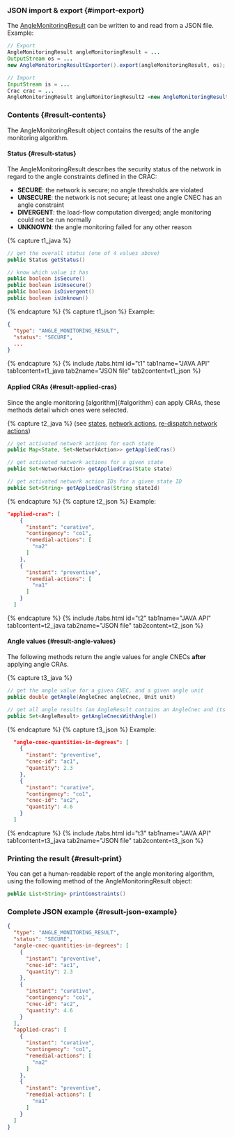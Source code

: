   
### JSON import & export {#import-export}
The [AngleMonitoringResult](https://github.com/farao-community/farao-core/blob/master/monitoring/angle-monitoring/src/main/java/com/farao_community/farao/monitoring/angle_monitoring/AngleMonitoringResult.java) 
can be written to and read from a JSON file.  
Example: 
~~~java
// Export
AngleMonitoringResult angleMonitoringResult = ...
OutputStream os = ...
new AngleMonitoringResultExporter().export(angleMonitoringResult, os);

// Import
InputStream is = ...
Crac crac = ...
AngleMonitoringResult angleMonitoringResult2 =new AngleMonitoringResultImporter().importAngleMonitoringResult(is, crac);
~~~
### Contents {#result-contents}
The AngleMonitoringResult object contains the results of the angle monitoring algorithm.

#### Status {#result-status}
The AngleMonitoringResult describes the security status of the network in regard to the angle constraints 
defined in the CRAC:
- **SECURE**: the network is secure; no angle thresholds are violated
- **UNSECURE**: the network is not secure; at least one angle CNEC has an angle constraint
- **DIVERGENT**: the load-flow computation diverged; angle monitoring could not be run normally
- **UNKNOWN**: the angle monitoring failed for any other reason

{% capture t1_java %}
~~~java
// get the overall status (one of 4 values above)
public Status getStatus()

// know which value it has
public boolean isSecure()
public boolean isUnsecure()
public boolean isDivergent()
public boolean isUnknown()
~~~
{% endcapture %}
{% capture t1_json %}
Example:
~~~json
{
  "type": "ANGLE_MONITORING_RESULT",
  "status": "SECURE",
  ...
}
~~~
{% endcapture %}
{% include /tabs.html id="t1" tab1name="JAVA API" tab1content=t1_java tab2name="JSON file" tab2content=t1_json %}

#### Applied CRAs {#result-applied-cras}
Since the angle monitoring [algorithm]{#algorithm} can apply CRAs, these methods detail which ones were selected.

{% capture t2_java %}
(see [states](/docs/input-data/crac/json#instants-states), [network actions](/docs/input-data/crac/json#network-actions), [re-dispatch network actions](#redispatch))
~~~java
// get activated network actions for each state
public Map<State, Set<NetworkAction>> getAppliedCras()

// get activated network actions for a given state
public Set<NetworkAction> getAppliedCras(State state)

// get activated network action IDs for a given state ID
public Set<String> getAppliedCras(String stateId)
~~~
{% endcapture %}
{% capture t2_json %}
Example:
~~~json
"applied-cras": [
    {
      "instant": "curative",
      "contingency": "co1",
      "remedial-actions": [
        "na2"
      ]
    },
    {
      "instant": "preventive",
      "remedial-actions": [
        "na1"
      ]
    }
  ]
~~~
{% endcapture %}
{% include /tabs.html id="t2" tab1name="JAVA API" tab1content=t2_java tab2name="JSON file" tab2content=t2_json %}

#### Angle values {#result-angle-values}
The following methods return the angle values for angle CNECs **after** applying angle CRAs.

{% capture t3_java %}
~~~java
// get the angle value for a given CNEC, and a given angle unit
public double getAngle(AngleCnec angleCnec, Unit unit)

// get all angle results (an AngleResult contains an AngleCnec and its angle value)
public Set<AngleResult> getAngleCnecsWithAngle()
~~~
{% endcapture %}
{% capture t3_json %}
Example:
~~~json
  "angle-cnec-quantities-in-degrees": [
    {
      "instant": "preventive",
      "cnec-id": "ac1",
      "quantity": 2.3
    },
    {
      "instant": "curative",
      "contingency": "co1",
      "cnec-id": "ac2",
      "quantity": 4.6
    }
  ]
~~~
{% endcapture %}
{% include /tabs.html id="t3" tab1name="JAVA API" tab1content=t3_java tab2name="JSON file" tab2content=t3_json %}

### Printing the result {#result-print}
You can get a human-readable report of the angle monitoring algorithm, using the following method of the 
AngleMonitoringResult object:
~~~java
public List<String> printConstraints()
~~~

### Complete JSON example {#result-json-example}
~~~json
{
  "type": "ANGLE_MONITORING_RESULT",
  "status": "SECURE",
  "angle-cnec-quantities-in-degrees": [
    {
      "instant": "preventive",
      "cnec-id": "ac1",
      "quantity": 2.3
    },
    {
      "instant": "curative",
      "contingency": "co1",
      "cnec-id": "ac2",
      "quantity": 4.6
    }
  ],
  "applied-cras": [
    {
      "instant": "curative",
      "contingency": "co1",
      "remedial-actions": [
        "na2"
      ]
    },
    {
      "instant": "preventive",
      "remedial-actions": [
        "na1"
      ]
    }
  ]
}
~~~